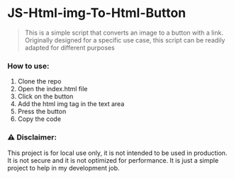 # JS-Html-img-To-Html-Button

> This is a simple script that converts an image to a button with a link. Originally designed for a specific use case, this script can be readily adapted for different purposes

### How to use:
1. Clone the repo
2. Open the index.html file
3. Click on the button
4. Add the html img tag in the text area
5. Press the button
6. Copy the code

### :warning: Disclaimer:
This project is for local use only, it is not intended to be used in production. It is not secure and it is not optimized for performance. It is just a simple project to help in my development job.